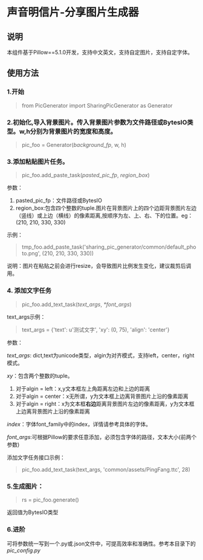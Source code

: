 # 声音明信片-分享图片生成器

## 说明
本组件基于Pillow==5.1.0开发，支持中文英文，支持自定图片，支持自定字体。



## 使用方法

### 1.开始
>from PicGenerator import SharingPicGenerator as Generator
>

### 2.初始化,导入背景图片。传入背景图片参数为文件路径或BytesIO类型。w,h分别为背景图片的宽度和高度。
>pic_foo = Generator(_background_fp_, w, h)
>

### 3.添加粘贴图片任务。
>pic_foo.add_paste_task(_pasted_pic_fp_, _region_box_)
>

参数：
1. pasted_pic_fp：文件路径或BytesIO
2. region_box:包含四个整数的tuple.图片在背景图片上的四个边距背景图片左边（竖线）或上边（横线）的像素距离,按顺序为左、上、右、下的位置。eg：(210, 210, 330, 330)

示例：
>tmp_foo.add_paste_task('sharing_pic_generator/common/default_photo.png', (210, 210, 330, 330))
>

说明：图片在粘贴之前会进行resize，会导致图片比例发生变化，建议裁剪后调用。

### 4. 添加文字任务

>pic_foo.add_text_task(_text_args_, _*font_args_)
>

text_args示例：<br>
>text_args = {'text': u'测试文字', 'xy': (0, 75), 'align': 'center'}
>

参数：

_text_args_: dict,text为unicode类型，algin为对齐模式，支持left，center，right模式。

_xy_：包含两个整数的tuple。
1. 对于algin = left：x,y文本框左上角距离左边和上边的距离
2. 对于algin = center：x无所谓，y为文本框上边离背景图片上沿的像素距离
3. 对于algin = right：x为文本框**右边**距离背景图片左边的像素距离，y为文本框上边离背景图片上沿的像素距离

_index_：字体font_family中的index，详情请参考具体的字体。

_font_args_:可根据Pillow的要求任意添加，必须包含字体的路径，文本大小(前两个参数)

添加文字任务接口示例：
>pic_foo.add_text_task(text_args, 'common/assets/PingFang.ttc', 28)

### 5.生成图片：
>rs = pic_foo.generate()
>

返回值为BytesIO类型


### 6.进阶

可将参数统一写到一个.py或.json文件中，可提高效率和准确性。参考本目录下的*pic_config.py*